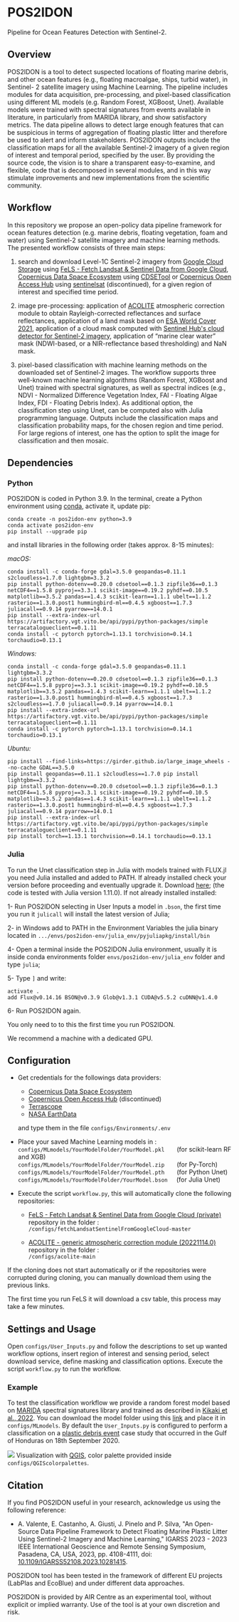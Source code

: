 # POS2IDON

Pipeline for Ocean Features Detection with Sentinel-2.

## Overview 

POS2IDON is a tool to detect suspected locations of floating marine debris, and other ocean features (e.g., floating macroalgae, ships, turbid water), in Sentinel- 2 satellite imagery using Machine Learning. The pipeline includes modules for data acquisition, pre-processing, and pixel-based classification using different ML models (e.g. Random Forest, XGBoost, Unet). Available models were trained with spectral signatures from events available in literature, in particularly from MARIDA library, and show satisfactory metrics. The data pipeline allows to detect large enough features that can be suspicious in terms of aggregation of floating plastic litter and therefore be used to alert and inform stakeholders. POS2IDON outputs include the classification maps for all the available Sentinel-2 imagery of a given region of interest and temporal period, specified by the user. By providing the source code, the vision is to share a transparent easy-to-examine, and flexible, code that is decomposed in several modules, and in this way stimulate improvements and new implementations from the scientific community. 

## Workflow

In this repository we propose an open-policy data pipeline framework for ocean features detection (e.g. marine debris, floating vegetation, foam and water) using Sentinel-2 satellite imagery and machine learning methods. The presented workflow consists of three main steps:

1) search and download Level-1C Sentinel-2 imagery from [Google Cloud Storage](https://cloud.google.com/storage/docs/public-datasets/sentinel-2) using [FeLS - Fetch Landsat & Sentinel Data from Google Cloud](https://github.com/vascobnunes/fetchLandsatSentinelFromGoogleCloud.git), [Copernicus Data Space Ecosystem](https://dataspace.copernicus.eu) using [CDSETool](https://github.com/SDFIdk/CDSETool.git) or [Copernicus Open Access Hub](https://scihub.copernicus.eu/) using [sentinelsat](https://github.com/sentinelsat/sentinelsat.git) (discontinued),  for a given region of interest and specified time period.

2) image pre-processing: application of [ACOLITE](https://github.com/acolite/acolite.git/) atmospheric correction module to obtain Rayleigh-corrected reflectances and surface reflectances, application of a land mask based on [ESA World Cover 2021](https://worldcover2021.esa.int/), application of a cloud mask computed with [Sentinel Hub's cloud detector for Sentinel-2 imagery](https://github.com/sentinel-hub/sentinel2-cloud-detector), application of “marine clear water” mask (NDWI-based, or a NIR-reflectance based thresholding) and NaN mask.

3) pixel-based classification with machine learning methods on the downloaded set of Sentinel-2 images. The workflow supports three well-known machine learning algorithms (Random Forest, XGBoost and Unet) trained with spectral signatures, as well as spectral indices (e.g., NDVI - Normalized Difference Vegetation Index, FAI - Floating Algae Index, FDI - Floating Debris Index). As additional option, the classification step using Unet, can be computed also with Julia programming language. Outputs include the classification maps and classification probability maps, for the chosen region and time period. For large regions of interest, one has the option to split the image for classification and then mosaic.

## Dependencies

### Python

POS2IDON is coded in Python 3.9. In the terminal, create a Python environment using [conda](https://www.anaconda.com), activate it, update pip:
```
conda create -n pos2idon-env python=3.9
conda activate pos2idon-env
pip install --upgrade pip
```

and install libraries in the following order (takes approx. 8-15 minutes):

*macOS:*
```
conda install -c conda-forge gdal=3.5.0 geopandas=0.11.1 s2cloudless=1.7.0 lightgbm=3.3.2 
pip install python-dotenv==0.20.0 cdsetool==0.1.3 zipfile36==0.1.3 netCDF4==1.5.8 pyproj==3.3.1 scikit-image==0.19.2 pyhdf==0.10.5 matplotlib==3.5.2 pandas==1.4.3 scikit-learn==1.1.1 ubelt==1.1.2 rasterio==1.3.0.post1 hummingbird-ml==0.4.5 xgboost==1.7.3 juliacall==0.9.14 pyarrow==14.0.1
pip install --extra-index-url https://artifactory.vgt.vito.be/api/pypi/python-packages/simple terracatalogueclient==0.1.11
conda install -c pytorch pytorch=1.13.1 torchvision=0.14.1 torchaudio=0.13.1
```
*Windows:*
```
conda install -c conda-forge gdal=3.5.0 geopandas=0.11.1 lightgbm=3.3.2
pip install python-dotenv==0.20.0 cdsetool==0.1.3 zipfile36==0.1.3 netCDF4==1.5.8 pyproj==3.3.1 scikit-image==0.19.2 pyhdf==0.10.5 matplotlib==3.5.2 pandas==1.4.3 scikit-learn==1.1.1 ubelt==1.1.2 rasterio==1.3.0.post1 hummingbird-ml==0.4.5 xgboost==1.7.3 s2cloudless==1.7.0 juliacall==0.9.14 pyarrow==14.0.1
pip install --extra-index-url https://artifactory.vgt.vito.be/api/pypi/python-packages/simple terracatalogueclient==0.1.11
conda install -c pytorch pytorch=1.13.1 torchvision=0.14.1 torchaudio=0.13.1
```
*Ubuntu:*
```
pip install --find-links=https://girder.github.io/large_image_wheels --no-cache GDAL==3.5.0
pip install geopandas==0.11.1 s2cloudless==1.7.0 pip install lightgbm==3.3.2
pip install python-dotenv==0.20.0 cdsetool==0.1.3 zipfile36==0.1.3 netCDF4==1.5.8 pyproj==3.3.1 scikit-image==0.19.2 pyhdf==0.10.5 matplotlib==3.5.2 pandas==1.4.3 scikit-learn==1.1.1 ubelt==1.1.2 rasterio==1.3.0.post1 hummingbird-ml==0.4.5 xgboost==1.7.3 juliacall==0.9.14 pyarrow==14.0.1
pip install --extra-index-url https://artifactory.vgt.vito.be/api/pypi/python-packages/simple terracatalogueclient==0.1.11
pip install torch==1.13.1 torchvision==0.14.1 torchaudio==0.13.1
```

### Julia

To run the Unet classification step in Julia with models trained with FLUX.jl you need Julia installed and added to PATH. If already installed check your version before proceeding and eventually upgrade it. Download [here](https://julialang.org/downloads/); (the code is tested with Julia version 1.11.0). If not already installed installed:

1- Run POS2IDON selecting in User Inputs a model in `.bson`, the first time you run it `julicall` will install the latest version of Julia;

2- in Windows add to PATH in the Environment Variables the julia binary located in `.../envs/pos2idon-env/julia_env/pyjuliapkg/install/bin`

4- Open a terminal inside the POS2IDON Julia environment, usually it is inside conda environments folder `envs/pos2idon-env/julia_env` folder and type `julia`;

5- Type `]` and write: 
```
activate .
add Flux@v0.14.16 BSON@v0.3.9 Glob@v1.3.1 CUDA@v5.5.2 cuDNN@v1.4.0
``` 

6- Run POS2IDON again.

You only need to to this the first time you run POS2IDON.

We recommend a machine with a dedicated GPU.

## Configuration

- Get credentials for the followings data providers:

    -   [Copernicus Data Space Ecosystem](https://identity.dataspace.copernicus.eu/auth/realms/CDSE/login-actions/registration?client_id=cdse-public&tab_id=gpbsIrm5Zqs)
    -   [Copernicus Open Access Hub](https://scihub.copernicus.eu/dhus/#/home/) (discontinued)
    -   [Terrascope](https://sso.terrascope.be/auth/realms/terrascope/protocol/openid-connect/auth?client_id=terrascope-viewer&redirect_uri=https%3A%2F%2Fviewer.esa-worldcover.org%2Fworldcover%2F%3Flanguage%3Den%26bbox%3D-262.61718749999994%2C-79.6556678546481%2C262.61718749999994%2C79.65566785464813%26overlay%3Dfalse%26bgLayer%3DOSM%26date%3D2023-01-19%26layer%3DWORLDCOVER_2021_MAP&state=76f1db73-28b4-4e8b-8b41-21a995a5ee92&response_mode=fragment&response_type=code&scope=openid&nonce=1fa78ab3-bf00-4834-8213-f331e0046921)
    -   [NASA EarthData ](https://urs.earthdata.nasa.gov/home)

    and type them in the file `configs/Environments/.env`

- Place your saved Machine Learning models in :\
    `configs/MLmodels/YourModelFolder/YourModel.pkl` &nbsp;&nbsp;&nbsp;&nbsp;&nbsp;&nbsp;(for scikit-learn RF and XGB)\
    `configs/MLmodels/YourModelFolder/YourModel.zip` &nbsp;&nbsp;&nbsp;&nbsp;&nbsp;&nbsp;(for Py-Torch)\
    `configs/MLmodels/YourModelFolder/YourModel.pth` &nbsp;&nbsp;&nbsp;&nbsp;&nbsp;&nbsp;(for Python Unet)\
    `configs/MLmodels/YourModelFolder/YourModel.bson`&nbsp;&nbsp;&nbsp;&nbsp;&nbsp;(for Julia Unet)
    
- Execute the script `workflow.py`, this will automatically clone the following repositories:

    - [FeLS - Fetch Landsat & Sentinel Data from Google Cloud (private)](https://github.com/EmanuelCastanho/fetchLandsatSentinelFromGoogleCloud.git) repository in the folder :\
    `/configs/fetchLandsatSentinelFromGoogleCloud-master`

    - [ACOLITE - generic atmospheric correction module (20221114.0)](https://github.com/acolite/acolite.git/) repository in the folder :\
    `/configs/acolite-main`
   
If the cloning does not start automatically or if the repositories were corrupted during cloning, you can manually download them using the previous links.

The first time you run FeLS it will download a csv table, this process may take a few minutes.

## Settings and Usage

Open `configs/User_Inputs.py` and follow the descriptions to set up wanted workflow options, insert region of interest and sensing period, select download service, define masking and classification options. Execute the script `workflow.py` to run the workflow.

### Example

To test the classification workflow we provide a random forest model based on [MARIDA](https://github.com/marine-debris/marine-debris.github.io) spectral signatures library and trained as described in [Kikaki et al., 2022](https://journals.plos.org/plosone/article?id=10.1371/journal.pone.0262247). You can download the model folder using this [link](https://drive.google.com/drive/folders/1KtzX9tgvEOwhoRGW-fjy0qHpfdga_0sx) and place it in `configs/MLmodels`. By default the `User_Inputs.py` is configured to perform a classification on a [plastic debris event](https://sentinels.copernicus.eu/web/success-stories/-/copernicus-sentinel-2-show-dense-plastic-patches) case study that occurred in the Gulf of Honduras on 18th September 2020. 

![](Example-img.png)
Visualization with [QGIS](https://qgis.org/en/site/), color palette provided inside `configs/QGIScolorpalettes`.

## Citation

If you find POS2IDON useful in your research, acknowledge us using the following reference:

- A. Valente, E. Castanho, A. Giusti, J. Pinelo and P. Silva, "An Open-Source Data Pipeline Framework to Detect Floating Marine Plastic Litter Using Sentinel-2 Imagery and Machine Learning," IGARSS 2023 - 2023 IEEE International Geoscience and Remote Sensing Symposium, Pasadena, CA, USA, 2023, pp. 4108-4111, doi: [10.1109/IGARSS52108.2023.10281415](https://ieeexplore.ieee.org/document/10281415).

POS2IDON tool has been tested in the framework of different EU projects (LabPlas and EcoBlue) and under different data approaches.

POS2IDON is provided by AIR Centre as an experimental tool, without explicit or implied warranty. Use of the tool is at your own discretion and risk.
